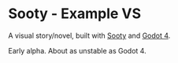 # Sooty - Example VS
A visual story/novel, built with [Sooty](https://github.com/teebarjunk/sooty) and [Godot 4](https://godotengine.org/).

Early alpha. About as unstable as Godot 4.
